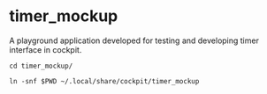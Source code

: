 # timer_mockup
A playground application developed for testing and developing timer interface in cockpit.

`cd timer_mockup/`

`ln -snf $PWD ~/.local/share/cockpit/timer_mockup`
